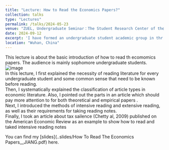 ```yaml
---
title: "Lecture: How to Read the Economics Papers?"
collection: talks
type: "Lectures"
permalink: /talks/2024-05-23
venue: "ZUEL, Undergraduate Seminar：The Student Research Center of the School of Public Finance and Taxation"
date: 2024-09-12
excerpt: 'I have formed an undergraduate student academic group in thr Student Research Center in our school. This is a lecture I gave them on acadmic paper reading methods.'
location: "Wuhan, China"
---
```



This lecture is about the basic introduction of how to read th ecomomics papers. The audience is mainly sophomore undergraduate students. <br>
![image](..images/lecture2.jpg)<br>
In this lecture, I first explained the necessity of reading literature for every undergraduate student and some common sense that need to be known before reading.<br>
Then, I systematically explained the classification of article types in economic literature. Also, I pointed out the parts in an article which should pay more attention to for both theoretical and empirical papers .  <br>
Next, I introduced the methods of intensive reading and extensive reading, as well as their requirements for taking reading notes. <br>
Finally, I took an article about tax sailence (Chetty al, 2009) published on the American Economic Review  as an example to show  how to read and taked intensive reading notes


You can find my [slides](..slides/How To Read The Economics Papers__JIANG.pdf) here.


